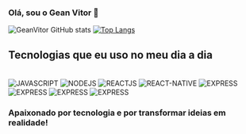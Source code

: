 ### Olá, sou o Gean Vitor 👋

![GeanVitor GitHub stats](https://github-readme-stats.vercel.app/api?username=GeanVitor&show_icons=true)
[![Top Langs](https://github-readme-stats.vercel.app/api/top-langs/?username=GeanVitor)](https://github.com/GeanVitor/github-readme-stats)

## Tecnologias que eu uso no meu dia a dia
<div style="display: inline_block"><br/>
<img align="center" alt="JAVASCRIPT" src="https://img.shields.io/badge/JavaScript-323330?style=for-the-badge&logo=javascript&logoColor=F7DF1E"/>
<img align="center" alt="NODEJS" src="https://img.shields.io/badge/Node.js-43853D?style=for-the-badge&logo=node.js&logoColor=white"/>
<img align="center" alt="REACTJS" src="https://img.shields.io/badge/React-20232A?style=for-the-badge&logo=react&logoColor=61DAFB"/>
<img align="center" alt="REACT-NATIVE" src="https://img.shields.io/badge/React_Native-20232A?style=for-the-badge&logo=react&logoColor=61DAFB"/>
<img align="center" alt="EXPRESS" src="https://img.shields.io/badge/Express.js-404D59?style=for-the-badge"/>
<img align="center" alt="EXPRESS" src="https://img.shields.io/badge/C%23-239120?style=for-the-badge&logo=c-sharp&logoColor=white"/>
<img align="center" alt="EXPRESS" src="https://img.shields.io/badge/Bootstrap-563D7C?style=for-the-badge&logo=bootstrap&logoColor=white"/>
<img align="center" alt="EXPRESS" src="https://img.shields.io/badge/MongoDB-4EA94B?style=for-the-badge&logo=mongodb&logoColor=white"/>
</div>

### Apaixonado por tecnologia e por transformar ideias em realidade!
